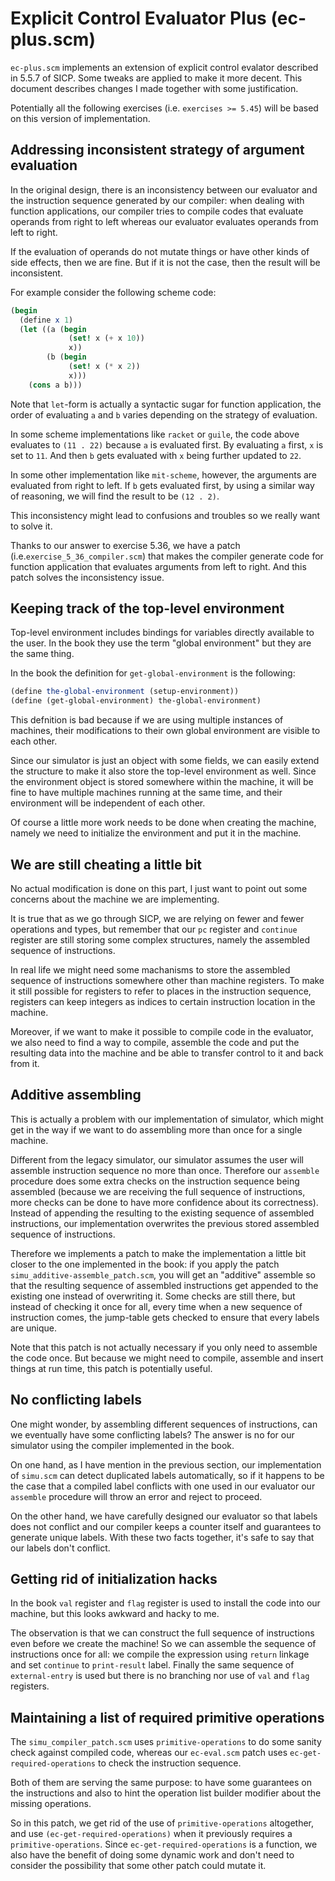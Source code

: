 # Explicit Control Evaluator Plus (ec-plus.scm)

`ec-plus.scm` implements an extension of explicit control evalator
described in 5.5.7 of SICP. Some tweaks are applied to make it more decent.
This document describes changes I made together with some justification.

Potentially all the following exercises (i.e. `exercises >= 5.45`) will
be based on this version of implementation.

## Addressing inconsistent strategy of argument evaluation

In the original design, there is an inconsistency between
our evaluator and the instruction sequence generated by our compiler:
when dealing with function applications, our compiler tries to compile codes
that evaluate operands from right to left whereas our evaluator evaluates
operands from left to right.

If the evaluation of operands do not mutate things or have other kinds of side effects,
then we are fine. But if it is not the case, then the result will be inconsistent.

For example consider the following scheme code:

```scheme
(begin
  (define x 1)
  (let ((a (begin
             (set! x (+ x 10))
             x))
        (b (begin
             (set! x (* x 2))
             x)))
    (cons a b)))
```

Note that `let`-form is actually a syntactic sugar for function application,
the order of evaluating `a` and `b` varies depending on the strategy of evaluation.

In some scheme implementations like `racket` or `guile`, the code above
evaluates to `(11 . 22)` because `a` is evaluated first. By evaluating `a`
first, `x` is set to `11`. And then `b` gets evaluated with `x` being further
updated to `22`.

In some other implementation like `mit-scheme`, however, the arguments
are evaluated from right to left. If `b` gets evaluated first, by using
a similar way of reasoning, we will find the result to be `(12 . 2)`.

This inconsistency might lead to confusions and troubles so we really want to solve it.

Thanks to our answer to exercise 5.36,
we have a patch (i.e.`exercise_5_36_compiler.scm`) that makes the compiler
generate code for function application that evaluates arguments from left
to right. And this patch solves the inconsistency issue.

## Keeping track of the top-level environment

Top-level environment includes bindings for variables directly available
to the user. In the book they use the term "global environment" but they are
the same thing.

In the book the definition for `get-global-environment` is the following:

```scheme
(define the-global-environment (setup-environment))
(define (get-global-environment) the-global-environment)
```

This defnition is bad because if we are using multiple instances of machines,
their modifications to their own global environment are visible to each other.

Since our simulator is just an object with some fields, we can easily extend
the structure to make it also store the top-level environment as well.
Since the environment object is stored somewhere within the machine,
it will be fine to have multiple machines running at the same time,
and their environment will be independent of each other.

Of course a little more work needs to be done when creating the machine,
namely we need to initialize the environment and put it in the machine.

## We are still cheating a little bit

No actual modification is done on this part, I just want to point out some concerns
about the machine we are implementing.

It is true that as we go through SICP, we are relying on fewer and fewer
operations and types, but remember that our `pc` register and `continue` register
are still storing some complex structures, namely the assembled sequence
of instructions.

In real life we might need some machanisms to store the assembled
sequence of instructions somewhere other than machine registers.
To make it still possible for registers to refer to places in the instruction sequence,
registers can keep integers as indices to certain instruction location in the machine.

Moreover, if we want to make it possible to compile code in the evaluator,
we also need to find a way to compile, assemble the code and put the resulting
data into the machine and be able to transfer control to it and back from it.

## Additive assembling

This is actually a problem with our implementation of simulator,
which might get in the way if we want to do assembling more than once
for a single machine.

Different from the legacy simulator, our simulator assumes the user will
assemble instruction sequence no more than once. Therefore our `assemble`
procedure does some extra checks on the instruction sequence being assembled
(because we are receiving the full sequence of instructions, more checks
can be done to have more confidence about its correctness).
Instead of appending the resulting to the existing sequence of assembled
instructions, our implementation overwrites the previous stored
assembled sequence of instructions.

Therefore we implements a patch to make the implementation a little bit
closer to the one implemented in the book: if you apply the patch
`simu_additive-assemble_patch.scm`, you will get an "additive" assemble
so that the resulting sequence of assembled instructions get appended
to the existing one instead of overwriting it. Some checks are still there,
but instead of checking it once for all, every time when a new
sequence of instruction comes, the jump-table gets checked to ensure
that every labels are unique.

Note that this patch is not actually necessary if you only need to
assemble the code once. But because we might need to compile, assemble
and insert things at run time, this patch is potentially useful.

## No conflicting labels

One might wonder, by assembling different sequences of instructions,
can we eventually have some conflicting labels? The answer is no
for our simulator using the compiler implemented in the book.

On one hand, as I have mention in the previous section,
our implementation of `simu.scm` can detect
duplicated labels automatically, so if it happens to be the case
that a compiled label conflicts with one used in our evaluator
our `assemble` procedure will throw an error and reject to proceed.

On the other hand, we have carefully designed our evaluator
so that labels does not conflict and our compiler keeps a counter
itself and guarantees to generate unique labels. With these two
facts together, it's safe to say that our labels don't conflict.

## Getting rid of initialization hacks

In the book `val` register and `flag` register is used
to install the code into our machine,
but this looks awkward and hacky to me.

The observation is that we can construct the full sequence of
instructions even before we create the machine!
So we can assemble the sequence of instructions once for all:
we compile the expression using `return` linkage and set
`continue` to `print-result` label.
Finally the same sequence of `external-entry`
is used but there is no branching nor use of `val` and `flag` registers.

## Maintaining a list of required primitive operations

The `simu_compiler_patch.scm` uses `primitive-operations` to
do some sanity check against compiled code,
whereas our `ec-eval.scm` patch uses `ec-get-required-operations`
to check the instruction sequence.

Both of them are serving the same purpose:
to have some guarantees on the instructions and also
to hint the operation list builder modifier about
the missing operations.

So in this patch, we get rid of the use of `primitive-operations` altogether,
and use `(ec-get-required-operations)`
when it previously requires a `primitive-operations`.
Since `ec-get-required-operations` is a function, we also have the
benefit of doing some dynamic work and don't need to consider the possibility
that some other patch could mutate it.
